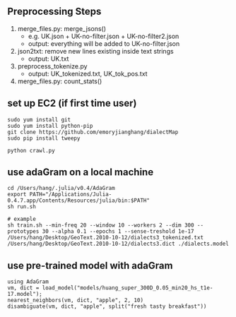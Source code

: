 ## Preprocessing Steps

1. merge_files.py: merge_jsons()
	- e.g. UK.json + UK-no-filter.json + UK-no-filter2.json
	- output: everything will be added to UK-no-filter.json
2. json2txt: remove new lines existing inside text strings
	- output: UK.txt
3. preprocess_tokenize.py
	- output: UK_tokenized.txt, UK_tok_pos.txt
4. merge_files.py: count_stats() 

## set up EC2 (if first time user)

```
sudo yum install git 
sudo yum install python-pip
git clone https://github.com/emoryjianghang/dialectMap
sudo pip install tweepy

python crawl.py
```

## use adaGram on a local machine

```
cd /Users/hang/.julia/v0.4/AdaGram
export PATH="/Applications/Julia-0.4.7.app/Contents/Resources/julia/bin:$PATH"
sh run.sh

# example
sh train.sh --min-freq 20 --window 10 --workers 2 --dim 300 --prototypes 30 --alpha 0.1 --epochs 1 --sense-treshold 1e-17 /Users/hang/Desktop/GeoText.2010-10-12/dialects3_tokenized.txt  /Users/hang/Desktop/GeoText.2010-10-12/dialects3.dict ./dialects.model   

```

## use pre-trained model with adaGram

```
using AdaGram
vm, dict = load_model("models/huang_super_300D_0.05_min20_hs_t1e-17.model");
nearest_neighbors(vm, dict, "apple", 2, 10)
disambiguate(vm, dict, "apple", split("fresh tasty breakfast"))
```






